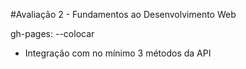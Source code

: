 #Avaliação 2 - Fundamentos ao Desenvolvimento Web

gh-pages: --colocar

- Integração com no mínimo 3 métodos da API